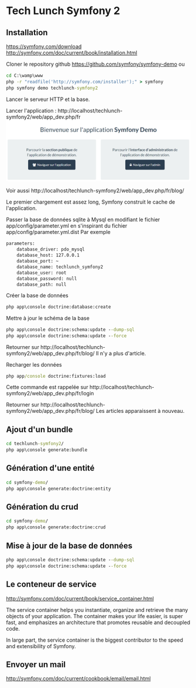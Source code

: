Tech Lunch Symfony 2
====================

Installation
------------
https://symfony.com/download
http://symfony.com/doc/current/book/installation.html


Cloner le repository github https://github.com/symfony/symfony-demo
ou
```cmd
cd C:\wamp\www
php -r "readfile('http://symfony.com/installer');" > symfony
php symfony demo techlunch-symfony2
```

Lancer le serveur HTTP et la base.

Lancer l'application :
http://localhost/techlunch-symfony2/web/app_dev.php/fr
<img alt="Page d'accueil" src="screenshots/page-accueil.png" width="600" />

Voir aussi
http://localhost/techlunch-symfony2/web/app_dev.php/fr/blog/

Le premier chargement est assez long, Symfony construit le cache de l'application.


Passer la base de données sqlite à Mysql en modifiant le fichier app/config/parameter.yml en s'inspirant du fichier app/config/parameter.yml.dist
Par exemple
```mon app/config/parameter.yml
parameters:
    database_driver: pdo_mysql
    database_host: 127.0.0.1
    database_port: ~
    database_name: techlunch_symfony2
    database_user: root
    database_password: null
    database_path: null
```

Créer la base de données
```cmd
php app\console doctrine:database:create
```
Mettre à jour le schéma de la base
```cmd
php app\console doctrine:schema:update --dump-sql
php app\console doctrine:schema:update --force
```
Retourner sur http://localhost/techlunch-symfony2/web/app_dev.php/fr/blog/
Il n'y a plus d'article. 

Recharger les données
```cmd
php app/console doctrine:fixtures:load
```
Cette commande est rappelée sur http://localhost/techlunch-symfony2/web/app_dev.php/fr/login

Retourner sur http://localhost/techlunch-symfony2/web/app_dev.php/fr/blog/
Les articles apparaissent à nouveau.

Ajout d'un bundle
-----
```cmd
cd techlunch-symfony2/
php app\console generate:bundle
```

Génération d'une entité
-----
```cmd
cd symfony-demo/
php app\console generate:doctrine:entity
```

Génération du crud
-----
```cmd
cd symfony-demo/
php app\console generate:doctrine:crud
```


Mise à jour de la base de données
-----
```cmd
php app\console doctrine:schema:update --dump-sql
php app\console doctrine:schema:update --force
```

Le conteneur de service
-----
http://symfony.com/doc/current/book/service_container.html

The service container helps you instantiate, organize and retrieve the many objects of your application.
The container makes your life easier, is super fast, and emphasizes an architecture that promotes reusable and decoupled code.

In large part, the service container is the biggest contributor to the speed and extensibility of Symfony.

Envoyer un mail
-----
http://symfony.com/doc/current/cookbook/email/email.html